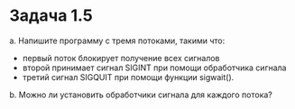 # Задача 1.5

a. Напишите программу с тремя потоками, такими что: 
  - первый поток блокирует получение всех сигналов
  - второй принимает сигнал SIGINT при помощи обработчика сигнала
  - третий сигнал SIGQUIT при помощи функции sigwait().

b. Можно ли установить обработчики сигнала для каждого потока?
